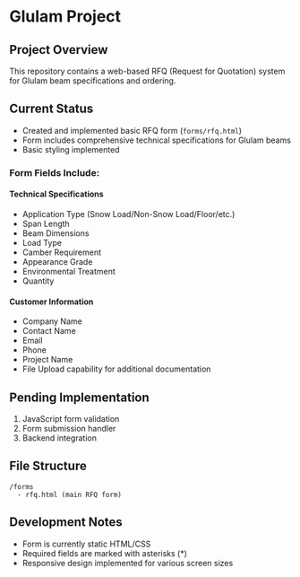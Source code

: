 # Glulam Project

## Project Overview
This repository contains a web-based RFQ (Request for Quotation) system for Glulam beam specifications and ordering.

## Current Status
- Created and implemented basic RFQ form (`forms/rfq.html`)
- Form includes comprehensive technical specifications for Glulam beams
- Basic styling implemented

### Form Fields Include:

#### Technical Specifications
- Application Type (Snow Load/Non-Snow Load/Floor/etc.)
- Span Length
- Beam Dimensions
- Load Type
- Camber Requirement
- Appearance Grade
- Environmental Treatment
- Quantity

#### Customer Information
- Company Name
- Contact Name
- Email
- Phone
- Project Name
- File Upload capability for additional documentation

## Pending Implementation
1. JavaScript form validation
2. Form submission handler
3. Backend integration

## File Structure
```
/forms
  - rfq.html (main RFQ form)
```

## Development Notes
- Form is currently static HTML/CSS
- Required fields are marked with asterisks (*)
- Responsive design implemented for various screen sizes
